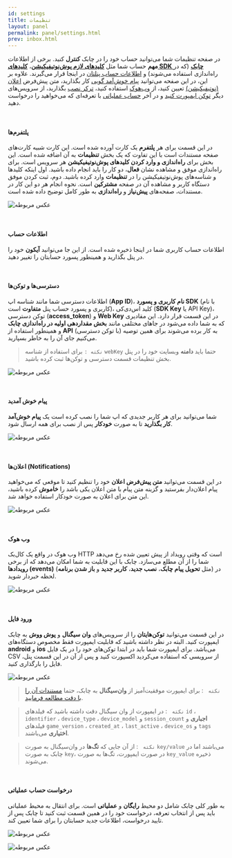 ```yaml
---
id: settings
title: تنظیمات
layout: panel
permalink: panel/settings.html
prev: inbox.html
---
```


در صفحه تنظیمات شما می‌توانید حساب خود را در چابک **کنترل** کنید. برخی از اطلاعات **مهم** حساب شما مثل **[کلیدهای لازم پوش‌نوتیفیکیشن](/panel/settings.html#پلتفرمها)**، **[کلیدهای SDK چابک](/panel/settings.html#دسترسیها-و-توکنها)** (که در راه‌اندازی استفاده می‌شوند) و [اطلاعات حساب پنلتان](/panel/settings.html#اطلاعات-حساب) در اینجا قرار می‌گیرند. علاوه بر این، در این صفحه می‌توانید [پیام‌ خوش‌آمد گویی](/panel/settings.html#پیام-خوش-آمدید) کار بگذارید،‌ متن پیش‌فرض [اعلان (نوتیفیکیشن)](/panel/settings.html#اعلانها-notifications) تعیین کنید، از [وب‌هوک](/panel/settings.html#وب-هوک) استفاده کنید،‌ [ترکر نصب](/panel/settings.html#ترکر-نصب) بگذارید،‌ از سرویس‌های دیگر [توکن ایمپورت کنید](/panel/settings.html#ورود-فایل) و در آخر [حساب عملیاتی](/panel/settings.html#درخواست-حساب-عملیاتی) با تعرفه‌ای که می‌خواهید را درخواست دهید.

<Br>

#### پلتفرم‌ها

در این قسمت برای هر **پلتفرم** یک کارت آورده شده است. این کارت شبیه کارت‌های صفحه مستندات است با این تفاوت که یک بخش **تنظیمات** به آن اضافه شده است. این بخش برای **راه‌اندازی و وارد کردن کلیدهای پوش‌نوتیفیکیشن** هر سرویس است. برای راه‌اندازی موفق و مشاهده نشان **فعال**، دو کار را باید انجام داده باشید. اول اینکه کلیدها و شناسه‌های پوش‌نوتیفیکیشن را در **تنظیمات** وارد کرده باشید. دوم،‌ ثبت کردن موفق دستگاه کاربر و مشاهده آن در صفحه **مشترکین** است. نحوه انجام هر دو این کار در مستندات، صفحه‌های **پیش‌نیاز** و **راه‌اندازی** به طور کامل توضیح داده شده است.

![عکس مربوطه](http://uupload.ir/files/rzk6_platforms.png)

<Br>

#### اطلاعات حساب

اطلاعات حساب کاربری شما در اینجا ذخیره شده است. از این جا می‌توانید **آیکون** خود را در پنل بگذارید و همینطور پسورد حسابتان را تغییر دهید.

<Br>

#### دسترسی‌ها و توکن‌ها

اطلاعات دسترسی شما مانند شناسه اپ (**App ID**)، **نام‌ کاربری و پسورد SDK** (با نام کاربری و پسورد حساب پنل **متفاوت** است)،‌ کلید اس‌دی‌کی (**SDK Key** یا API Key)، توکن دسترسی (**access_token**) و **Web Key** در این قسمت قرار دارد. این مقادیری که به شما داده می‌شود در جاهای مختلفی مانند **بخش مقداردهی اولیه در راه‌اندازی چابک** و همینطور استفاده از **API** (با توکن دسترسی) به کار برده می‌شوند برای همین توصیه می‌کنیم جای ‌آن را به خاطر بسپارید.

> `نکته :` برای استفاده از شناسه `webKey` حتما باید **دامنه** وبسایت خود را در پنل بخش تنظیمات قسمت دسترسی‌ و توکن‌ها ثبت کرده‌ باشید.

![عکس مربوطه](http://uupload.ir/files/atct_access-token.png)

<Br>

#### پیام خوش آمدید

شما می‌توانید برای هر کاربر جدیدی که اپ شما را نصب کرده است یک **پیام خوش‌آمد کار بگذارید** تا به صورت **خودکار** پس از نصب برای همه ارسال شود.

![عکس مربوطه](http://uupload.ir/files/y4aq_welcome-message.png)

<Br>

#### اعلان‌ها (Notifications)

در این قسمت می‌توانید **متن پیش‌فرض اعلان** خود را تنظیم کنید تا موقعی که می‌خواهید پیام اعلان‌دار بفرستید و گزینه متن پیام با متن اعلان یکی باشد را **خاموش** کرده‌ باشید، این متن برای اعلان به صورت خودکار استفاده خواهد شد.

![عکس مربوطه](http://uupload.ir/files/jxd3_default-notification.png)

<Br>

#### وب هوک

وب هوک در واقع یک کال‌بک HTTP است که وقتی رویداد از پیش تعیین شده رخ می‌دهد شما را از آن مطلع می‌سازد. چابک با این قابلیت به شما امکان می‌دهد که از برخی **رویدادها (events)** (مثل **تحویل پیام چابک**، **نصب جدید**، **کاربر جدید** و **باز شدن برنامه**) در لحظه خبردار شوید.

![عکس مربوطه](http://uupload.ir/files/ysw6_webhook.png)

<Br>

#### ورود فایل

در این قسمت می‌توانید **توکن‌هایتان** را از سرویس‌های **وان سیگنال** و **پوش ووش** به چابک ایمپورت کنید. البته در نظر داشته باشید که قابلیت ایمپورت فقط مخصوص دستگاه‌های **android** و **ios** می‌باشد. برای ایمپورت شما باید در ابتدا توکن‌های خود را در یک فایل CSV از سرویسی که استفاده می‌کردید اکسپورت کنید و پس از آن در این قسمت پنل، فایل را بارگذاری کنید.

![عکس مربوطه](http://uupload.ir/files/8vi1_import.png)

> `نکته ` : برای ایمپورت موفقیت‌آمیز از **وان‌سیگنال** به چابک، حتما [مستندات آن را با دقت مطالعه فرمایید](https://documentation.onesignal.com/reference#csv-export).

> `نکته ` : در ایمپورت از وان سیگنال دقت داشته باشید که فیلد‌های `id` ، `identifier` ، `device_type` ، `device_model` و `session_count` **اجباری** و  فیلد‌های `game_version` ، `created_at` ، `last_active` ، `device_os` و `tags`  **اختیاری** می‌باشند.

> `نکته ` : از آن جایی که **تگ‌ها** در وان‌سیگنال به صورت `key/value` می‌باشند اما در چابک به صورت `key`، در صورت ایمپورت، تگ‌ها به صورت `key_value` ذخیره می‌شوند.

<Br>

#### درخواست حساب عملیاتی

به طور کلی چابک شامل دو محیط **رایگان** و **عملیاتی** است. برای انتقال به محیط عملیاتی باید پس از انتخاب تعرفه، درخواست خود را در همین قسمت ثبت کنید تا چابک پس از تایید درخواست، اطلاعات جدید حسابتان را برای شما تعیین کند.

![عکس مربوطه](http://uupload.ir/files/maxq_production-request.png)

![عکس مربوطه](http://uupload.ir/files/j4gq_production-request2.png)
